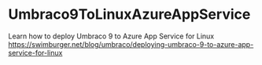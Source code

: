 # Umbraco9ToLinuxAzureAppService
Learn how to deploy Umbraco 9 to Azure App Service for Linux
https://swimburger.net/blog/umbraco/deploying-umbraco-9-to-azure-app-service-for-linux
